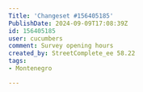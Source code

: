 ```yaml
---
Title: 'Changeset #156405185'
PublishDate: 2024-09-09T17:08:39Z
id: 156405185
user: cucumbers
comment: Survey opening hours
created_by: StreetComplete_ee 58.22
tags:
- Montenegro

---
```

